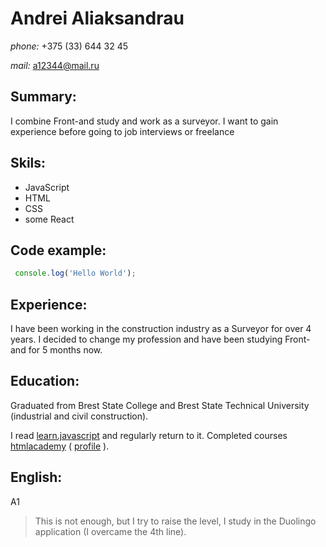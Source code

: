 # Andrei Aliaksandrau

*phone:* +375 (33) 644 32 45

*mail:* a12344@mail.ru

## Summary:

I combine Front-and study and work as a surveyor. I want to gain experience before going to job interviews or freelance

## Skils: 

* JavaScript
* HTML
* CSS
* some React

## Code example: 

``` javascript
 console.log('Hello World');
```

## Experience:

I have been working in the construction industry as a Surveyor for over 4 years. I decided to change my profession and have been studying Front-and for 5 months now.

## Education:

Graduated from Brest State College and Brest State Technical University (industrial and civil construction).

I read [learn.javascript](https://learn.javascript.ru/) and regularly return to it. Completed courses [htmlacademy](https://htmlacademy.ru/) ( [profile](https://htmlacademy.ru/profile/id1289405) ).

## English:

  A1

  > This is not enough, but I try to raise the level, I study in the Duolingo application (I overcame the 4th line).
